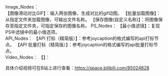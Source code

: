 Image_Nodes：   
    【图像滑动对比GIF】：输入两张图像，生成对比的gif动图。
    【批量加载图像】：从指定文件夹加载图像，可输出文件名称。
    【保存图像(自定义名称)】：将图像保存至指定文件夹，可指定保存的图像名称。
PS_Nodes：
    【最小值滤镜】：复现PS中滤镜中的最小值选项。   
API_Nodes：
    【API 打标（精简版）】：参考joycaption的格式编写的api打标节点。
    【API 批量打标（精简版）】：参考joycaption的格式编写的api批量打标节点。   
Video_Nodes：
    【】：
    
具体介绍视频可在B站上进行查看：https://space.bilibili.com/85024828
